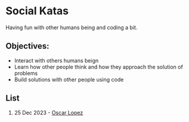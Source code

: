 # Social Katas

Having fun with other humans being and coding a bit.

## Objectives:

- Interact with others humans beign
- Learn how other people think and how they approach the solution of problems 
- Build solutions with other people using code

## List
1. 25 Dec 2023 - [Oscar Lopez](./src/oscarLopez/readme.md)

